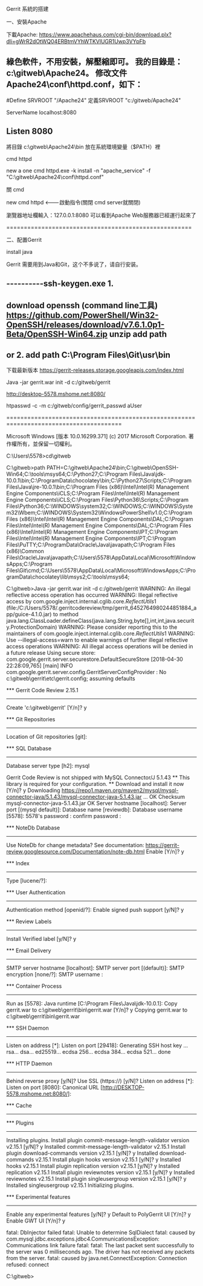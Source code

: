 Gerrit 系統的搭建

一、安裝Apache

下載Apache:
https://www.apachehaus.com/cgi-bin/download.plx?dli=gWrR2dOtWQ04ERBtmVYhWTKVlUGR1Uwp3VYpFb

綠色軟件，不用安裝，解壓縮即可。
我的目錄是：c:\gitweb\Apache24。
修改文件Apache24\conf\httpd.conf，如下：
------------------
#Define SRVROOT "/Apache24"
定義SRVROOT "c:/gitweb/Apache24"

ServerName localhost:8080

Listen 8080
-------------------


將目錄 c:\gitweb\Apache24\bin 放在系統環境變量（$PATH）裡

cmd
httpd

new a one cmd
httpd.exe -k install -n "apache_service" -f "C:\gitweb\Apache24\conf\httpd.conf"

關 cmd

new cmd
httpd <---啟動指令(關閉 cmd server就關閉)

瀏覽器地址欄輸入：127.0.0.1:8080 可以看到Apache Web服務器已經運行起來了

=====================================================

二、配置Gerrit

install java

Gerrit 需要用到Java和Git，这个不多说了，请自行安装。

----------ssh-keygen.exe
1.
---------------
download openssh (command line工具)
https://github.com/PowerShell/Win32-OpenSSH/releases/download/v7.6.1.0p1-Beta/OpenSSH-Win64.zip
unzip
add path
-----------
or 2.
add path
C:\Program Files\Git\usr\bin
--------------
下载最新版本 https://gerrit-releases.storage.googleapis.com/index.html 


Java -jar gerrit.war init -d  c:/gitweb/gerrit




http://desktop-5578.mshome.net:8080/


htpasswd -c -m c:/gitweb/config/gerrit_passwd aUser

=======================================================================================

Microsoft Windows [版本 10.0.16299.371]
(c) 2017 Microsoft Corporation. 著作權所有，並保留一切權利。

C:\Users\5578>cd\gitweb

C:\gitweb>path
PATH=C:\gitweb\Apache24\bin;C:\gitweb\OpenSSH-Win64;C:\tools\msys64;C:\Python27\;C:\Program Files\Java\jdk-10.0.1\bin;C:\ProgramData\chocolatey\bin;C:\Python27\Scripts;C:\Program Files\Java\jre-10.0.1\bin;C:\Program Files (x86)\Intel\Intel(R) Management Engine Components\iCLS\;C:\Program Files\Intel\Intel(R) Management Engine Components\iCLS\;C:\Program Files\Python36\Scripts\;C:\Program Files\Python36\;C:\WINDOWS\system32;C:\WINDOWS;C:\WINDOWS\System32\Wbem;C:\WINDOWS\System32\WindowsPowerShell\v1.0\;C:\Program Files (x86)\Intel\Intel(R) Management Engine Components\DAL;C:\Program Files\Intel\Intel(R) Management Engine Components\DAL;C:\Program Files (x86)\Intel\Intel(R) Management Engine Components\IPT;C:\Program Files\Intel\Intel(R) Management Engine Components\IPT;C:\Program Files\PuTTY\;C:\ProgramData\Oracle\Java\javapath;C:\Program Files (x86)\Common Files\Oracle\Java\javapath;C:\Users\5578\AppData\Local\Microsoft\WindowsApps;C:\Program Files\Git\cmd;C:\Users\5578\AppData\Local\Microsoft\WindowsApps;C:\ProgramData\chocolatey\lib\msys2;C:\tools\msys64;

C:\gitweb>Java -jar gerrit.war init -d  c:/gitweb/gerrit
WARNING: An illegal reflective access operation has occurred
WARNING: Illegal reflective access by com.google.inject.internal.cglib.core.$ReflectUtils$1 (file:/C:/Users/5578/.gerritcodereview/tmp/gerrit_6452764980244851884_app/guice-4.1.0.jar) to method java.lang.ClassLoader.defineClass(java.lang.String,byte[],int,int,java.security.ProtectionDomain)
WARNING: Please consider reporting this to the maintainers of com.google.inject.internal.cglib.core.$ReflectUtils$1
WARNING: Use --illegal-access=warn to enable warnings of further illegal reflective access operations
WARNING: All illegal access operations will be denied in a future release
Using secure store: com.google.gerrit.server.securestore.DefaultSecureStore
[2018-04-30 22:28:09,765] [main] INFO  com.google.gerrit.server.config.GerritServerConfigProvider : No c:\gitweb\gerrit\etc\gerrit.config; assuming defaults

*** Gerrit Code Review 2.15.1
***

Create 'c:\gitweb\gerrit'      [Y/n]? y

*** Git Repositories
***

Location of Git repositories   [git]:

*** SQL Database
***

Database server type           [h2]: mysql

Gerrit Code Review is not shipped with MySQL Connector/J 5.1.43
**  This library is required for your configuration. **
Download and install it now [Y/n]? y
Downloading https://repo1.maven.org/maven2/mysql/mysql-connector-java/5.1.43/mysql-connector-java-5.1.43.jar ... OK
Checksum mysql-connector-java-5.1.43.jar OK
Server hostname                [localhost]:
Server port                    [(mysql default)]:
Database name                  [reviewdb]:
Database username              [5578]:
5578's password                :
              confirm password :

*** NoteDb Database
***

Use NoteDb for change metadata?
  See documentation:
  https://gerrit-review.googlesource.com/Documentation/note-db.html
Enable                         [Y/n]? y

*** Index
***

Type                           [lucene/?]:

*** User Authentication
***

Authentication method          [openid/?]:
Enable signed push support     [y/N]? y

*** Review Labels
***

Install Verified label         [y/N]? y

*** Email Delivery
***

SMTP server hostname           [localhost]:
SMTP server port               [(default)]:
SMTP encryption                [none/?]:
SMTP username                  :

*** Container Process
***

Run as                         [5578]:
Java runtime                   [C:\Program Files\Java\jdk-10.0.1]:
Copy gerrit.war to c:\gitweb\gerrit\bin\gerrit.war [Y/n]? y
Copying gerrit.war to c:\gitweb\gerrit\bin\gerrit.war

*** SSH Daemon
***

Listen on address              [*]:
Listen on port                 [29418]:
Generating SSH host key ... rsa... dsa... ed25519... ecdsa 256... ecdsa 384... ecdsa 521... done

*** HTTP Daemon
***

Behind reverse proxy           [y/N]?
Use SSL (https://)             [y/N]?
Listen on address              [*]:
Listen on port                 [8080]:
Canonical URL                  [http://DESKTOP-5578.mshome.net:8080/]:

*** Cache
***


*** Plugins
***

Installing plugins.
Install plugin commit-message-length-validator version v2.15.1 [y/N]? y
Installed commit-message-length-validator v2.15.1
Install plugin download-commands version v2.15.1 [y/N]? y
Installed download-commands v2.15.1
Install plugin hooks version v2.15.1 [y/N]? y
Installed hooks v2.15.1
Install plugin replication version v2.15.1 [y/N]? y
Installed replication v2.15.1
Install plugin reviewnotes version v2.15.1 [y/N]? y
Installed reviewnotes v2.15.1
Install plugin singleusergroup version v2.15.1 [y/N]? y
Installed singleusergroup v2.15.1
Initializing plugins.

*** Experimental features
***

Enable any experimental features [y/N]? y
Default to PolyGerrit UI       [Y/n]? y
Enable GWT UI                  [Y/n]? y

fatal: DbInjector failed
fatal: Unable to determine SqlDialect
fatal:   caused by com.mysql.jdbc.exceptions.jdbc4.CommunicationsException: Communications link failure
fatal:
fatal: The last packet sent successfully to the server was 0 milliseconds ago. The driver has not received any packets from the server.
fatal:   caused by java.net.ConnectException: Connection refused: connect

C:\gitweb>

